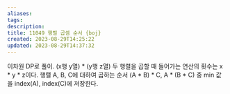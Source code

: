 ```yaml
---
aliases: 
tags: 
description:
title: 11049 행렬 곱셈 순서 {boj}
created: 2023-08-29T14:25:22
updated: 2023-08-29T14:37:32
---
```

이차원 DP로 풀이. (x행 y열) * (y행 z열) 두 행렬을 곱할 때 들어가는 연산의 횟수는 x * y * z이다. 행렬 A, B, C에 대하여 곱하는 순서 (A * B) * C, A * (B * C) 중 min 값을 index(A), index(C)에 저장한다.
